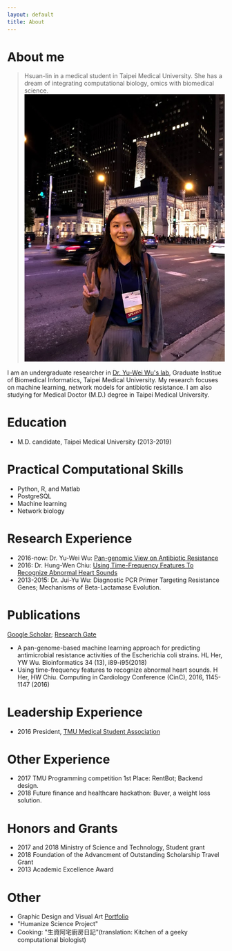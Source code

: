```yaml
---
layout: default
title: About
---
```

# About me
> Hsuan-lin in a medical student in Taipei Medical University. She has a dream of integrating computational biology, omics with biomedical science.
![My photo](/assets/img/her.jpg)

I am an undergraduate researcher in [Dr. Yu-Wei Wu's lab](https://sites.google.com/site/yuwwubioinfo/), Graduate Institue of Biomedical Informatics, Taipei Medical University. My research focuses on machine learning, network models for antibiotic resistance. I am also studying for Medical Doctor (M.D.) degree in Taipei Medical University.

# Education
- M.D. candidate, Taipei Medical University (2013-2019)

# Practical Computational Skills
- Python, R, and Matlab
- PostgreSQL
- Machine learning
- Network biology


# Research Experience
- 2016-now: Dr. Yu-Wei Wu: [Pan-genomic View on Antibiotic Resistance](https://algaebrown.github.io/research/)
- 2016: Dr. Hung-Wen Chiu: [Using Time-Frequency Features To Recognize Abnormal Heart Sounds](https://drive.google.com/file/d/17egLoQtNStUosdwfVd20eHIGdKoU8iW6/view)
- 2013-2015: Dr. Jui-Yu Wu: Diagnostic PCR Primer Targeting Resistance Genes; Mechanisms of Beta-Lactamase Evolution.

# Publications
[Google Scholar](https://scholar.google.com/citations?user=EQIcQpoAAAAJ&hl=enE); [Research Gate](https://www.researchgate.net/profile/Hsuan_Lin_Her)
- A pan-genome-based machine learning approach for predicting antimicrobial resistance activities of the Escherichia coli strains. HL Her, YW Wu. Bioinformatics 34 (13), i89-i95(2018)
- Using time-frequency features to recognize abnormal heart sounds. H Her, HW Chiu. Computing in Cardiology Conference (CinC), 2016, 1145-1147 (2016)


# Leadership Experience
- 2016 President, [TMU Medical Student Association](https://www.facebook.com/TMUMEDSA/)

# Other Experience
- 2017 TMU Programming competition 1st Place: RentBot; Backend design.
- 2018 Future finance and healthcare hackathon: Buver, a weight loss solution.

# Honors and Grants
- 2017 and 2018  Ministry of Science and Technology, Student grant
- 2018 Foundation of the Advancment of Outstanding Scholarship Travel Grant
- 2013 Academic Excellence Award


# Other
- Graphic Design and Visual Art [Portfolio](https://docs.google.com/presentation/d/12F5BlatxtLVkYQ48Kqy66fKiQwjRxkV47duFvHTSVqQ/edit?usp=sharing)
- "Humanize Science Project"
- Cooking: "生資阿宅廚房日記"(translation: Kitchen of a geeky computational biologist)
 

